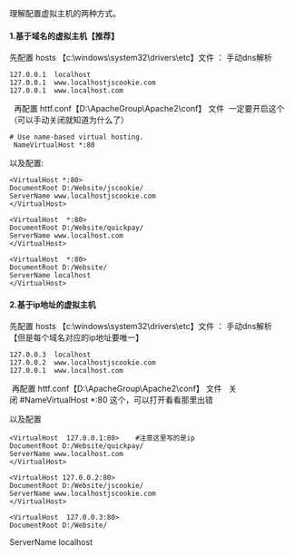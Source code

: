
理解配置虚拟主机的两种方式。

#### 1.基于域名的虚拟主机【推荐】
先配置 hosts 【c:\windows\system32\drivers\etc】文件 ： 手动dns解析
```
127.0.0.1  localhost
127.0.0.1  www.localhostjscookie.com
127.0.0.1  www.localhost.com
```
 
再配置 httf.conf【D:\ApacheGroup\Apache2\conf】 文件 
一定要开启这个（可以手动关闭就知道为什么了）
```
# Use name-based virtual hosting.
 NameVirtualHost *:80
```

以及配置:
```
<VirtualHost *:80>
DocumentRoot D:/Website/jscookie/
ServerName www.localhostjscookie.com
</VirtualHost> 

<VirtualHost  *:80>
DocumentRoot D:/Website/quickpay/
ServerName www.localhost.com
</VirtualHost> 

<VirtualHost  *:80>
DocumentRoot D:/Website/
ServerName localhost
</VirtualHost> 
```



#### 2.基于ip地址的虚拟主机
先配置 hosts 【c:\windows\system32\drivers\etc】文件 ： 手动dns解析    
【但是每个域名对应的ip地址要唯一】
```
127.0.0.3  localhost
127.0.0.2  www.localhostjscookie.com
127.0.0.1  www.localhost.com 
```

 再配置 httf.conf【D:\ApacheGroup\Apache2\conf】 文件  
关闭 #NameVirtualHost *:80 这个，可以打开看看那里出错

以及配置 
```
<VirtualHost  127.0.0.1:80>    #注意这里写的是ip
DocumentRoot D:/Website/quickpay/
ServerName www.localhost.com
</VirtualHost> 

<VirtualHost 127.0.0.2:80>
DocumentRoot D:/Website/jscookie/
ServerName www.localhostjscookie.com
</VirtualHost> 

<VirtualHost  127.0.0.3:80>
DocumentRoot D:/Website/
```
ServerName localhost
</VirtualHost> 
